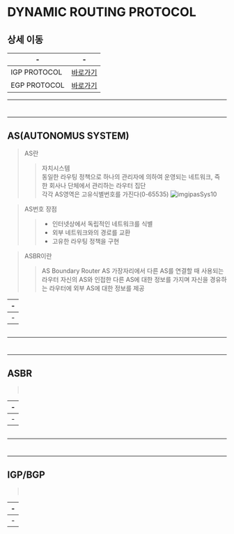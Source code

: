 # DYNAMIC ROUTING PROTOCOL


상세 이동
---
|-|-|
|-|-|
|IGP PROTOCOL|[바로가기]()|
|EGP PROTOCOL|[바로가기]()|

---
#
---

AS(AUTONOMUS SYSTEM)
---
> AS란 <br>
> > 자치시스템 <br>
> > 동일한 라우팅 정책으로 하나의 관리자에 의하여 운영되는 네트워크, 즉 한 회사나 단체에서 관리하는 라우터 집단<br>
> > 각각 AS영역은 고유식별번호를 가진다(0-65535)
![imgipasSys10](https://github.com/MY-ALL-LECTURE/CCNA/assets/84259104/0df3f790-538c-484b-8467-024467e2108b)
 
> AS번호 장점
> > - 인터넷상에서 독립적인 네트워크를 식별
> > - 외부 네트워크와의 경로를 교환
> > - 고유한 라우팅 정책을 구현


> ASBR이란
> > AS Boundary Router
> > AS 가장자리에서 다른 AS를 연결할 때 사용되는 라우터
> > 자신의 AS와 인접한 다른 AS에 대한 정보를 가지며 자신을 경유하는 라우터에 외부 AS에 대한 정보를 제공


|-|
|-|
|-|

```
```

---
#
---

ASBR
---
> <br>

|-|
|-|
|-|

```
```

---
#
---

IGP/BGP
---
> <br>

|-|
|-|
|-|

```
```

